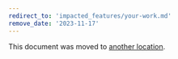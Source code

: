 ```yaml
---
redirect_to: 'impacted_features/your-work.md'
remove_date: '2023-11-17'
---
```


This document was moved to [another location](impacted_features/your-work.md).
